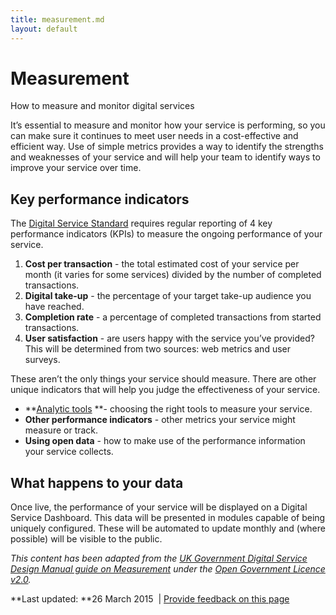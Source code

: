 ```yaml
---
title: measurement.md
layout: default
---
```

Measurement
===========

How to measure and monitor digital services

It’s essential to measure and monitor how your service is performing, so you can make sure it continues to meet user needs in a cost-effective and efficient way. Use of simple metrics provides a way to identify the strengths and weaknesses of your service and will help your team to identify ways to improve your service over time.

Key performance indicators
--------------------------

The [Digital Service Standard](../standard/digital_service_standard.md) requires regular reporting of 4 key performance indicators (KPIs) to measure the ongoing performance of your service.

1.  **Cost per transaction** - the total estimated cost of your service per month (it varies for some services) divided by the number of completed transactions.
2.  **Digital take-up** - the percentage of your target take-up audience you have reached.
3.  **Completion rate** - a percentage of completed transactions from started transactions.
4.  **User satisfaction** - are users happy with the service you’ve provided? This will be determined from two sources: web metrics and user surveys.

These aren’t the only things your service should measure. There are other unique indicators that will help you judge the effectiveness of your service.

-   **[Analytic tools](analytics_tools.md) **- choosing the right tools to measure your service.
-   **Other performance indicators** - other metrics your service might measure or track.
-   **Using open data** - how to make use of the performance information your service collects.

What happens to your data
-------------------------

Once live, the performance of your service will be displayed on a Digital Service Dashboard. This data will be presented in modules capable of being uniquely configured. These will be automated to update monthly and (where possible) will be visible to the public.

*This content has been adapted from the [UK Government Digital Service Design Manual guide on Measurement](https://www.gov.uk/service-manual/measurement/digital_service_standard.md) under the [Open Government Licence v2.0](http://www.nationalarchives.gov.uk/doc/open-government-licence/version/2).*

**Last updated: **26 March 2015  | [Provide feedback on this page](../feedback%3Furl_from=digital_service_design_guide.md)

